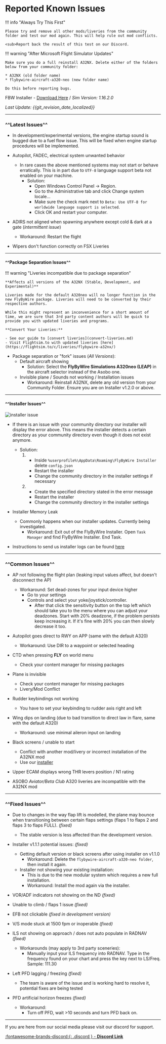 # Reported Known Issues

!!! info "Always Try This First"

    Please try and remove all other mods/liveries from the community folder and test our mod again. This will help rule out mod conflicts.

    <sub>Report back the result of this test on our Discord.

!!! warning "After Microsoft Flight Simulator Updates"

    Make sure you do a full reinstall A32NX. Delete either of the folders below from your community folder:

    * A32NX (old folder name)
    * flybywire-aircraft-a320-neo (new folder name)
    
    Do this before reporting bugs.

FBW Installer - [Download Here](https://api.flybywiresim.com/installer) / *Sim Version: 1.16.2.0*

*Last Update: {{git_revision_date_localized}}*

---

### ^^Latest Issues^^

* In development/experimental versions, the engine startup sound is bugged due to a fuel flow issue. This will be fixed when engine startup procedures will be implemented.
    
* Autopilot, FADEC, electrical system unwanted behavior
    - In rare cases the above mentioned systems may not start or behave erratically. This is in part due to `UTF-8` language support beta not enabled on your machine.
        - Solution:
            - Open Windows Control Panel -> Region.
            - Go to the Administrative tab and click Change system locale...
            - Make sure the check mark next to `Beta: Use UTF-8 for worldwide language support is selected`.
            - Click OK and restart your computer.
    
* ADIRS not aligned when spawning anywhere except cold & dark at a gate (*intermittent issue*)
    - Workaround: Restart the flight
    
* Wipers don't function correctly on FSX Liveries

***

#### ^^Package Separation Issues^^

!!! warning "Liveries incompatible due to package separation"

    **Affects all versions of the A32NX (Stable, Development, and Experimental)**

    Liveries made for the default A320neo will no longer function in the new FlyByWire package. Liveries will need to be converted by their respective authors.

    While this might represent an inconvenience for a short amount of time, we are sure that 3rd party content authors will be quick to provide you with updated liveries and programs.

    **Convert Your Liveries:**
    
    - See our guide to [convert liveries](convert-liveries.md)
    - Visit Flightsim.to with updated liveries [here](https://flightsim.to/c/liveries/flybywire-a32nx/)

* Package separation or "fork" issues (*All Versions*):
    -  Default aircraft showing
        - Solution: Select the **FlyByWire Simulations A320neo (LEAP)** in the aircraft selector instead of the Asobo one.
    - Invisible plane / Sounds not working / Installation issues
        - Workaround: Reinstall A32NX, delete any old version from your Community Folder. Ensure you are on Installer v1.2.0 or above.

***
    
#### ^^Installer Issues^^

![installer issue](https://media.discordapp.net/attachments/831654046405230652/832741603940237362/unknown.png)

* If there is an issue with your community directory our installer will display the error above. This means the installer detects a certain directory as your community directory even though it does not exist anymore.
    - Solution:
        1. - Inside `%userprofile%\AppData\Roaming\FlyByWire Installer` delete `config.json`
            - Restart the installer
            - Change the community directory in the installer settings if necessary
        1. - Create the specified directory stated in the error message
            - Restart the installer
            - Change the community directory in the installer settings
    
* Installer Memory Leak
    - Commonly happens when our installer updates. Currently being investigated.
        - Workaround: Exit out of the FlyByWire Installer. Open `Task Manager` and find FlyByWire Installer. End Task.
    
* Instructions to send us installer logs can be found [here](installation.md#flybywire-installer)

***

### ^^Common Issues^^

* AP not following the flight plan (leaking input values affect, but doesn't disconnect the AP)
    - Workaround: Set dead-zones for your input device higher
        - Go to your settings
        - Controls and select your yoke/joystick/controller.
            - After that click the sensitivity button on the top left which should take you to the menu where you can adjust your deadzones. Start with 20% deadzone, if the problem persists keep increasing it. If it's fine with 20% you can then slowly decrease it too.

* Autopilot goes direct to RWY on APP (same with the default A320)
    - Workaround: Use DIR to a waypoint or selected heading

* CTD when pressing **FLY** on world menu
    - Check your content manager for missing packages

* Plane is invisible
    - Check your content manager for missing packages
    - Livery/Mod Conflict

* Rudder keybindings not working
    * You have to set your keybinding to rudder axis right and left

* Wing dips on landing (due to bad transition to direct law in flare, same with the default A320)
    * Workaround: use minimal aileron input on landing

* Black screens / unable to start
    * Conflict with another mod/livery or incorrect installation of the A32NX mod
    * Use our [installer](https://api.flybywiresim.com/installer)

* Upper ECAM displays wrong THR levers position / N1 rating

* ASOBO *Aviator/Beta Club* A320 liveries are incompatible with the A32NX mod

***

### ^^Fixed Issues^^

* Due to changes in the way flap lift is modelled, the plane may bounce when transitioning between certain flaps settings (flaps 1 to flaps 2 and flaps 3 to flaps FULL). *(fixed)*
    - The stable version is less affected than the development version.
    
* Installer v1.1.1 potential issues: *(fixed)*
    - Getting default version or black screens after using installer on v1.1.0
        - Workaround: Delete the `flybywire-aircraft-a320-neo folder`, then install it again.
    - Installer not showing your existing installation:
        - This is due to the new modular system which requires a new full installation.
        - Workaround: Install the mod again via the installer.

* VOR/ADF indicators not showing on the ND *(fixed)*
  
* Unable to climb / flaps 1 issue *(fixed)*
  
* EFB not clickable *(fixed in development version)*
  
* V/S mode stuck at 1500 fpm or inoperable *(fixed)*
    
* ILS not showing on approach / does not auto populate in RADNAV *(fixed)*
    - Workarounds (may apply to 3rd party sceneries):
        - Manually input your ILS frequency into RADNAV. Type in the frequency found on your chart and press the key next to LS/Freq. Sample: 111.30

* Left PFD lagging / freezing *(fixed)*
    - The team is aware of the issue and is working hard to resolve it, potential fixes are being tested

* PFD artificial horizon freezes *(fixed)*
    - Workaround:
        - Turn off PFD, wait >10 seconds and turn PFD back on.
    
---

If you are here from our social media please visit our discord for support.

[:fontawesome-brands-discord:{: .discord } - **Discord Link**](https://discord.gg/flybywire)
